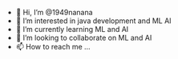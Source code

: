 - 👋 Hi, I’m @1949nanana
- 👀 I’m interested in java development and ML AI
- 🌱 I’m currently learning ML and AI
- 💞️ I’m looking to collaborate on ML and AI
- 📫 How to reach me ...

<!---
1949nanana/1949nanana is a ✨ special ✨ repository because its `README.md` (this file) appears on your GitHub profile.
You can click the Preview link to take a look at your changes.
--->
